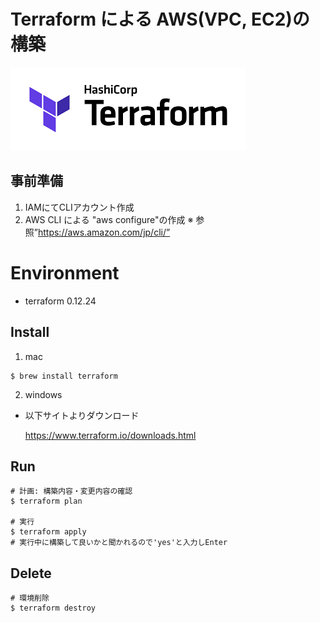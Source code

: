 # Terraform による AWS(VPC, EC2)の構築

<img src="https://github.com/kyokozuka/terraform-VPC-EC2/blob/main/terroform-logo.png">

## 事前準備
1. IAMにてCLIアカウント作成
2. AWS CLI による "aws configure"の作成
※ 参照”https://aws.amazon.com/jp/cli/”

# Environment
- terraform 0.12.24

## Install
1. mac
~~~
$ brew install terraform
~~~
2. windows
- 以下サイトよりダウンロード
    
    https://www.terraform.io/downloads.html

## Run
~~~
# 計画: 構築内容・変更内容の確認
$ terraform plan

# 実行
$ terraform apply
# 実行中に構築して良いかと聞かれるので'yes'と入力しEnter
~~~

## Delete
~~~
# 環境削除
$ terraform destroy
~~~
